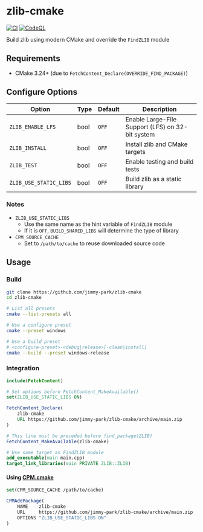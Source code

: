 # zlib-cmake

[![CI](https://github.com/jimmy-park/zlib-cmake/actions/workflows/ci.yaml/badge.svg)](https://github.com/jimmy-park/zlib-cmake/actions/workflows/ci.yaml)
[![CodeQL](https://github.com/jimmy-park/zlib-cmake/actions/workflows/codeql.yaml/badge.svg)](https://github.com/jimmy-park/zlib-cmake/actions/workflows/codeql.yaml)

Build zlib using modern CMake and override the `FindZLIB` module

## Requirements

- CMake 3.24+ (due to `FetchContent_Declare(OVERRIDE_FIND_PACKAGE)`)

## Configure Options

| Option                        | Type      | Default       | Description                                       |
| ---                           | ---       | ---           | ---                                               |
| `ZLIB_ENABLE_LFS`             | bool      | `OFF`         | Enable Large-File Support (LFS) on 32-bit system  |
| `ZLIB_INSTALL`                | bool      | `OFF`         | Install zlib and CMake targets                    |
| `ZLIB_TEST`                   | bool      | `OFF`         | Enable testing and build tests                    |
| `ZLIB_USE_STATIC_LIBS`        | bool      | `OFF`         | Build zlib as a static library                    |

### Notes

- `ZLIB_USE_STATIC_LIBS`
  - Use the same name as the hint variable of `FindZLIB` module
  - If it is `OFF`, `BUILD_SHARED_LIBS` will determine the type of library
- `CPM_SOURCE_CACHE`
  - Set to `/path/to/cache` to reuse downloaded source code

## Usage

### Build

```sh
git clone https://github.com/jimmy-park/zlib-cmake
cd zlib-cmake

# List all presets
cmake --list-presets all

# Use a configure preset
cmake --preset windows

# Use a build preset
# <configure-preset>-<debug|release>[-clean|install]
cmake --build --preset windows-release
```

### Integration

```CMake
include(FetchContent)

# Set options before FetchContent_MakeAvailable()
set(ZLIB_USE_STATIC_LIBS ON)

FetchContent_Declare(
    zlib-cmake
    URL https://github.com/jimmy-park/zlib-cmake/archive/main.zip
)

# This line must be preceded before find_package(ZLIB)
FetchContent_MakeAvailable(zlib-cmake)

# Use same target as FindZLIB module
add_executable(main main.cpp)
target_link_libraries(main PRIVATE ZLIB::ZLIB)
```

#### Using [CPM.cmake](https://github.com/cpm-cmake/CPM.cmake)

```CMake
set(CPM_SOURCE_CACHE /path/to/cache)

CPMAddPackage(
    NAME    zlib-cmake
    URL     https://github.com/jimmy-park/zlib-cmake/archive/main.zip
    OPTIONS "ZLIB_USE_STATIC_LIBS ON"
)
```
